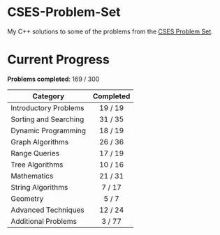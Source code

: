 # CSES-Problem-Set

My C++ solutions to some of the problems from the [CSES Problem Set](https://cses.fi/problemset/).

# Current Progress

**Problems completed**: 169 / 300

| Category              | Completed |
| --------------------- | :-------: |
| Introductory Problems |  19 / 19  |
| Sorting and Searching |  31 / 35  |
| Dynamic Programming   |  18 / 19  |
| Graph Algorithms      |  26 / 36  |
| Range Queries         |  17 / 19  |
| Tree Algorithms       |  10 / 16  |
| Mathematics           |  21 / 31  |
| String Algorithms     |   7 / 17  |
| Geometry              |   5 / 7   |
| Advanced Techniques   |  12 / 24  |
| Additional Problems   |   3 / 77  |

